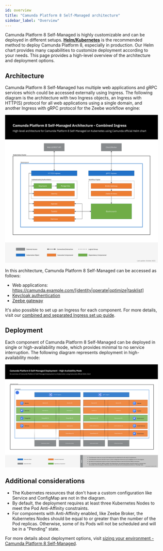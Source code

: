 ```yaml
---
id: overview
title: "Camunda Platform 8 Self-Managed architecture"
sidebar_label: "Overview"
---
```


Camunda Platform 8 Self-Managed is highly customizable and can be deployed in different setups.
[**Helm/Kubernetes**](../platform-deployment/helm-kubernetes/overview.md) is the recommended method to deploy Camunda Platform 8, especially in production. Our Helm chart provides many capabilities to customize deployment according to your needs. This page provides a high-level overview of the architecture and deployment options.

## Architecture

Camunda Platform 8 Self-Managed has multiple web applications and gRPC services which could be accessed externally using Ingress. The following diagram is the architecture with two Ingress objects, an Ingress with HTTP(S) protocol for all web applications using a single domain, and another Ingress with gRPC protocol for the Zeebe workflow engine:

![Camunda Platform 8 Self-Managed Architecture Diagram - Combined Ingress](./assets/camunda-platform-8-self-managed-architecture-diagram-combined-ingress.png)

In this architecture, Camunda Platform 8 Self-Managed can be accessed as follows:

- Web applications: https://camunda.example.com/[identity|operate|optimize|tasklist]
- [Keycloak authentication](https://camunda.example.com/auth)
- [Zeebe gateway](grpc://zeebe.camunda.example.com)

It's also possible to set up an Ingress for each component. For more details, visit our [combined and separated Ingress set up guide](../platform-deployment/helm-kubernetes/guides/ingress-setup.md).

## Deployment

Each component of Camunda Platform 8 Self-Managed can be deployed in single or high-availability mode, which provides minimal to no service interruption. The following diagram represents deployment in high-availability mode:

![Camunda Platform 8 Self-Managed Deployment Diagram](./assets/camunda-platform-8-self-managed-deployment-diagram-high-availability-mode.png)

## Additional considerations

- The Kubernetes resources that don't have a custom configuration like Service and ConfigMap are not in the diagram.
- By default, the deployment requires at least three Kubernetes Nodes to meet the Pod Anti-Affinity constraints.
- For components with Anti-Affinity enabled, like Zeebe Broker, the Kubernetes Nodes should be equal to or greater than the number of the Pod replicas. Otherwise, some of its Pods will not be scheduled and will be in a "Pending" state.

For more details about deployment options, visit [sizing your environment - Camunda Platform 8 Self-Managed](../../components/best-practices/architecture/sizing-your-environment.md#camunda-platform-8-self-managed).
